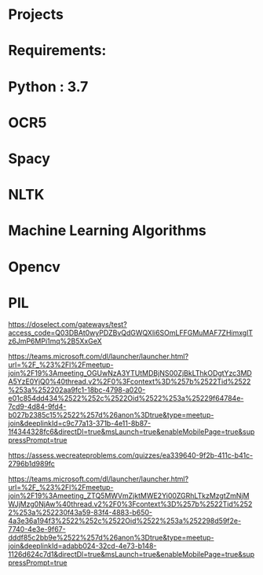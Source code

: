 # Projects
# Requirements:
# Python : 3.7
# OCR5 
# Spacy
# NLTK
# Machine Learning Algorithms
# Opencv
# PIL





https://doselect.com/gateways/test?access_code=Q03DBAt0wyPDZBvQdGWQXli6SOmLFFGMuMAF7ZHimxglTz6JmP6MPi1mq%2B5XxGeX


https://teams.microsoft.com/dl/launcher/launcher.html?url=%2F_%23%2Fl%2Fmeetup-join%2F19%3Ameeting_OGUwNzA3YTUtMDBjNS00ZjBkLThkODgtYzc3MDA5YzE0YjQ0%40thread.v2%2F0%3Fcontext%3D%257b%2522Tid%2522%253a%252202aa9fc1-18bc-4798-a020-e01c854dd434%2522%252c%2522Oid%2522%253a%25229f64784e-7cd9-4d84-9fd4-b027b2385c15%2522%257d%26anon%3Dtrue&type=meetup-join&deeplinkId=c9c77a13-371b-4e11-8b87-1f4344328fc6&directDl=true&msLaunch=true&enableMobilePage=true&suppressPrompt=true



https://assess.wecreateproblems.com/quizzes/ea339640-9f2b-411c-b41c-2796b1d989fc




https://teams.microsoft.com/dl/launcher/launcher.html?url=%2F_%23%2Fl%2Fmeetup-join%2F19%3Ameeting_ZTQ5MWVmZjktMWE2Yi00ZGRhLTkzMzgtZmNjMWJjMzg0NjAw%40thread.v2%2F0%3Fcontext%3D%257b%2522Tid%2522%253a%252230f43a59-83f4-4883-b650-4a3e36a194f3%2522%252c%2522Oid%2522%253a%252298d59f2e-7740-4e3e-9f67-dddf85c2bb9e%2522%257d%26anon%3Dtrue&type=meetup-join&deeplinkId=adabb024-32cd-4e73-b148-1126d624c7d1&directDl=true&msLaunch=true&enableMobilePage=true&suppressPrompt=true
